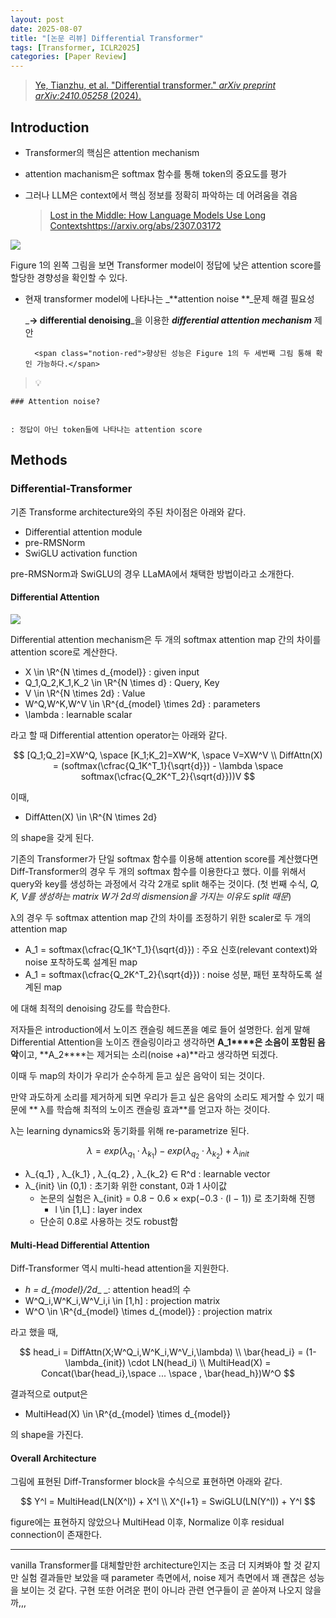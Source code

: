 ```yaml
---
layout: post
date: 2025-08-07
title: "[논문 리뷰] Differential Transformer"
tags: [Transformer, ICLR2025]
categories: [Paper Review]
---
```


> [Ye, Tianzhu, et al. "Differential transformer." ](https://arxiv.org/abs/2410.05258)[_arXiv preprint arXiv:2410.05258_](https://arxiv.org/abs/2410.05258)[ (2024).](https://arxiv.org/abs/2410.05258)



## Introduction

- Transformer의 핵심은 attention mechanism
- attention machanism은 softmax 함수를 통해 token의 중요도를 평가
- 그러나 LLM은 context에서 핵심 정보를 정확히 파악하는 데 어려움을 겪음

	> [Lost in the Middle: How Language Models Use Long Contextshttps://arxiv.org/abs/2307.03172](https://arxiv.org/abs/2307.03172)


![](https://prod-files-secure.s3.us-west-2.amazonaws.com/542b861c-36a8-4051-84e5-8804b6728dba/9083ea56-691a-4752-ae26-47f403431ac8/image.png?X-Amz-Algorithm=AWS4-HMAC-SHA256&X-Amz-Content-Sha256=UNSIGNED-PAYLOAD&X-Amz-Credential=ASIAZI2LB466XBGQZSKI%2F20250905%2Fus-west-2%2Fs3%2Faws4_request&X-Amz-Date=20250905T131759Z&X-Amz-Expires=3600&X-Amz-Security-Token=IQoJb3JpZ2luX2VjEA0aCXVzLXdlc3QtMiJHMEUCIAU1kdg6YAPX8m%2FYQpleIk3vxTKIqdH%2B8sfhu0Ykv340AiEA9%2FTGTSNr9LGaCO32O2FcFa8zLcdKFJiOC18iTZo8L64q%2FwMIdhAAGgw2Mzc0MjMxODM4MDUiDFn6rMCm2YMm9Rj1RCrcA3%2FqFmJMs%2BtS0ZpHaZ%2F75hO3FKuKV6havqV7jc0dSkXEe8DCDCZ%2Fn50zN86hRUW%2BCLx2BT%2FhbPxEnfvhtpHCPdR2ZlB9jUU3v%2B6mlmRTmkN2222fi2u995qIitiEwiFqJXi1fxGvI%2BPSLwzRmMs4UKLkxXC0%2FMpQdoDhkOzcZ6CSMvH0vbj2vqPU48tXi0xse6igml%2FnNgbQUnTXjAxTvgjIYxFQCWenxDok4LLaD7wfWxtw%2F2L5gm0xQW6Q%2BAqql5lBntJNXWrJu3LHgki6HHbzuMBGeZoYRbkcIBI8%2FwwAooZAsjpxpu5F6srdJRqlot6xcmLstvkpA5ZVSEbc1Dnc97PNGpNllTolnm%2BHVuTHqhh%2FeUnKFvygFWJD2AOwiBcVWqcEsmZcRt4ZeivOyhIGw%2F5uN3yL6KIrbk5jsIHmK%2FGODzU4lNrHwILYGu7SOSKNLqaFSNoRL86PV9qzFe3Aeco4K8jt8OcERVED7TjSCbk15bjv4VpDQJTmW0vytCgdglIikU0T8B5C9UR5wngPmDK2CmQu9yv7yTB0hib8EN7YhfnpvcJLa0seQt7JCj%2B%2BAudW4bzPvSitlpKY81UQdU4NKjdAM3gfpS17BHmk2oT28lHoHucPx258MJi268UGOqUBMyEgW%2FnoBHmzVi83TGQbsVBh0MmEOrMCAOHjptNehvFSnzLNA%2BQyeC4u0wkGu%2B5X8PgyOQFQo5x0gxotulIthbZ3VSC1bgKtYW%2BM6jBxt1LmdMTQ9NifHFPeLLvqtuoNEQgaytiuALwweAc6l%2F7hO5Ycx2AgKP96hL1pFU1RTdm77Lwmp0p6FC0We2L37TNv3suGr2ksDkUSEk73gA2%2F29CNrebS&X-Amz-Signature=308f4799ccd25ee097f0243df23bdba09bfdd129050f89211dfdd2ea2121858f&X-Amz-SignedHeaders=host&x-amz-checksum-mode=ENABLED&x-id=GetObject)


Figure 1의 왼쪽 그림을 보면 Transformer model이 정답에 낮은 attention score를 할당한 경향성을 확인할 수 있다.

- 현재 transformer model에 나타나는 _**attention noise **_문제 해결 필요성

	_**→ differential denoising**_을 이용한 _**differential attention mechanism**_ 제안


		<span class="notion-red">향상된 성능은 Figure 1의 두 세번째 그림 통해 확인 가능하다.</span>


> 💡 


	### Attention noise?


	: 정답이 아닌 token들에 나타나는 attention score



## Methods



### Differential-Transformer


기존 Transforme architecture와의 주된 차이점은 아래와 같다.

- Differential attention module
- pre-RMSNorm
- SwiGLU activation function

pre-RMSNorm과 SwiGLU의 경우 LLaMA에서 채택한 방법이라고 소개한다.



#### Differential Attention


![](https://prod-files-secure.s3.us-west-2.amazonaws.com/542b861c-36a8-4051-84e5-8804b6728dba/116d70b2-1963-4810-9167-f4c7d8a06e8f/image.png?X-Amz-Algorithm=AWS4-HMAC-SHA256&X-Amz-Content-Sha256=UNSIGNED-PAYLOAD&X-Amz-Credential=ASIAZI2LB466XBGQZSKI%2F20250905%2Fus-west-2%2Fs3%2Faws4_request&X-Amz-Date=20250905T131759Z&X-Amz-Expires=3600&X-Amz-Security-Token=IQoJb3JpZ2luX2VjEA0aCXVzLXdlc3QtMiJHMEUCIAU1kdg6YAPX8m%2FYQpleIk3vxTKIqdH%2B8sfhu0Ykv340AiEA9%2FTGTSNr9LGaCO32O2FcFa8zLcdKFJiOC18iTZo8L64q%2FwMIdhAAGgw2Mzc0MjMxODM4MDUiDFn6rMCm2YMm9Rj1RCrcA3%2FqFmJMs%2BtS0ZpHaZ%2F75hO3FKuKV6havqV7jc0dSkXEe8DCDCZ%2Fn50zN86hRUW%2BCLx2BT%2FhbPxEnfvhtpHCPdR2ZlB9jUU3v%2B6mlmRTmkN2222fi2u995qIitiEwiFqJXi1fxGvI%2BPSLwzRmMs4UKLkxXC0%2FMpQdoDhkOzcZ6CSMvH0vbj2vqPU48tXi0xse6igml%2FnNgbQUnTXjAxTvgjIYxFQCWenxDok4LLaD7wfWxtw%2F2L5gm0xQW6Q%2BAqql5lBntJNXWrJu3LHgki6HHbzuMBGeZoYRbkcIBI8%2FwwAooZAsjpxpu5F6srdJRqlot6xcmLstvkpA5ZVSEbc1Dnc97PNGpNllTolnm%2BHVuTHqhh%2FeUnKFvygFWJD2AOwiBcVWqcEsmZcRt4ZeivOyhIGw%2F5uN3yL6KIrbk5jsIHmK%2FGODzU4lNrHwILYGu7SOSKNLqaFSNoRL86PV9qzFe3Aeco4K8jt8OcERVED7TjSCbk15bjv4VpDQJTmW0vytCgdglIikU0T8B5C9UR5wngPmDK2CmQu9yv7yTB0hib8EN7YhfnpvcJLa0seQt7JCj%2B%2BAudW4bzPvSitlpKY81UQdU4NKjdAM3gfpS17BHmk2oT28lHoHucPx258MJi268UGOqUBMyEgW%2FnoBHmzVi83TGQbsVBh0MmEOrMCAOHjptNehvFSnzLNA%2BQyeC4u0wkGu%2B5X8PgyOQFQo5x0gxotulIthbZ3VSC1bgKtYW%2BM6jBxt1LmdMTQ9NifHFPeLLvqtuoNEQgaytiuALwweAc6l%2F7hO5Ycx2AgKP96hL1pFU1RTdm77Lwmp0p6FC0We2L37TNv3suGr2ksDkUSEk73gA2%2F29CNrebS&X-Amz-Signature=81c9337635817b3896259a668f952993b8cc54372c47f97a65aa4ab05e85c432&X-Amz-SignedHeaders=host&x-amz-checksum-mode=ENABLED&x-id=GetObject)


Differential attention mechanism은 두 개의 softmax attention map 간의 차이를 attention score로 계산한다.

- X \in \R^{N \times d\_{model}} : given input
- Q\_1,Q\_2,K\_1,K\_2 \in \R^{N \times d} : Query, Key
- V \in \R^{N \times 2d} : Value
- W^Q,W^K,W^V \in \R^{d\_{model} \times 2d} : parameters
- \lambda : learnable scalar

라고 할 때 Differential attention operator는 아래와 같다.


$$
[Q_1;Q_2]=XW^Q, \space [K_1;K_2]=XW^K, \space V=XW^V \\
DiffAttn(X) = (softmax(\cfrac{Q_1K^T_1}{\sqrt{d}}) - \lambda \space softmax(\cfrac{Q_2K^T_2}{\sqrt{d}}))V
$$


이때,

- DiffAtten(X) \in \R^{N \times 2d}

의 shape을 갖게 된다.


기존의 Transformer가 단일 softmax 함수를 이용해 attention score를 계산했다면 Diff-Transformer의 경우 두 개의 softmax 함수를 이용한다고 했다. 이를 위해서 query와 key를 생성하는 과정에서 각각 2개로 split 해주는 것이다. <span class="notion-red">(첫 번째 수식, </span><span class="notion-red">_Q, K, V를 생성하는 matrix W가 2d의 dismension을 가지는 이유도 split 때문_</span><span class="notion-red">)</span>


 λ의 경우 두 softmax attention map 간의 차이를 조정하기 위한 scaler로 두 개의 attention map

- A\_1 = softmax(\cfrac{Q\_1K^T\_1}{\sqrt{d}}) : 주요 신호(relevant context)와 noise 포착하도록 설계된 map
- A\_1 = softmax(\cfrac{Q\_2K^T\_2}{\sqrt{d}}) : noise 성분, 패턴 포착하도록 설계된 map 

에 대해 최적의 denoising 강도를 학습한다.


저자들은 introduction에서 노이즈 캔슬링 헤드폰을 예로 들어 설명한다. 쉽게 말해 Differential Attention을 노이즈 캔슬링이라고 생각하면 **A\_1****은 소음이 포함된 음악**이고, **A\_2****는 제거되는 소리(noise +a)**라고 생각하면 되겠다. 


이때 두 map의 차이가 우리가 순수하게 듣고 싶은 음악이 되는 것이다. 


만약 과도하게 소리를 제거하게 되면 우리가 듣고 싶은 음악의 소리도 제거할 수 있기 때문에 ** λ를 학습해 최적의 노이즈 캔슬링 효과**를 얻고자 하는 것이다.


λ는 learning dynamics와 동기화를 위해 re-parametrize 된다.


$$
\lambda = exp(\lambda_{q_1} \cdot \lambda_{k_1}) - exp(\lambda_{q_2} \cdot \lambda_{k_2}) + \lambda_{init}
$$

- λ\_{q\_1} , λ\_{k\_1} , λ\_{q\_2} , λ\_{k\_2} ∈ R^d : learnable vector
- λ\_{init} \in (0,1) : 초기화 위한 constant, 0과 1 사이값
	- 논문의 실험은 λ\_{init} = 0.8 − 0.6 × exp(−0.3 · (l − 1)) 로 초기화해 진행
		- l \in [1,L] : layer index
	- 단순히 0.8로 사용하는 것도 robust함


#### **Multi-Head Differential Attention**


Diff-Transformer 역시 multi-head attention을 지원한다.

- _h = d\_{model}/2d__ _: attention head의 수
- W^Q\_i,W^K\_i,W^V\_i,i \in [1,h] : projection matrix
- W^O \in \R^{d\_{model} \times d\_{model}} : projection matrix

라고 했을 때,


$$
head_i = DiffAttn(X;W^Q_i,W^K_i,W^V_i,\lambda) \\
\bar{head_i} = (1-\lambda_{init}) \cdot LN(head_i) \\
MultiHead(X) = Concat(\bar{head_i},\space ... \space , \bar{head_h})W^O
$$


결과적으로 output은

- MultiHead(X) \in \R^{d\_{model} \times d\_{model}}

의 shape을 가진다.



#### Overall Architecture


그림에 표현된 Diff-Transformer block을 수식으로 표현하면 아래와 같다.


$$
Y^l = MultiHead(LN(X^l)) + X^l \\
X^{l+1} = SwiGLU(LN(Y^l)) + Y^l
$$


figure에는 표현하지 않았으나 MultiHead 이후, Normalize 이후 residual connection이 존재한다.


---


vanilla Transformer를 대체할만한 architecture인지는 조금 더 지켜봐야 할 것 같지만 실험 결과들만 보았을 때 parameter 측면에서, noise 제거 측면에서 꽤 괜찮은 성능을 보이는 것 같다. 구현 또한 어려운 편이 아니라 관련 연구들이 곧 쏟아져 나오지 않을까,,,


